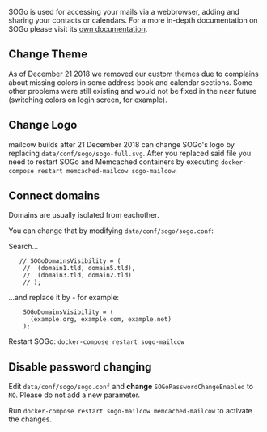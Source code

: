 
SOGo is used for accessing your mails via a webbrowser, adding and sharing your contacts or calendars. For a more in-depth documentation on SOGo please visit its [own documentation](http://wiki.sogo.nu/).

## Change Theme
As of December 21 2018 we removed our custom themes due to complains about missing colors in some address book and calendar sections. Some other problems were still existing and would not be fixed in the near future (switching colors on login screen, for example).

## Change Logo
mailcow builds after 21 December 2018 can change SOGo's logo by replacing `data/conf/sogo/sogo-full.svg`.
After you replaced said file you need to restart SOGo and Memcached containers by executing `docker-compose restart memcached-mailcow sogo-mailcow`.

## Connect domains
Domains are usually isolated from eachother.

You can change that by modifying `data/conf/sogo/sogo.conf`:

Search...
```
   // SOGoDomainsVisibility = (
    //  (domain1.tld, domain5.tld),
    //  (domain3.tld, domain2.tld)
    // );
```
...and replace it by - for example:

```
    SOGoDomainsVisibility = (
      (example.org, example.com, example.net)
    );
```

Restart SOGo: `docker-compose restart sogo-mailcow`

## Disable password changing

Edit `data/conf/sogo/sogo.conf` and **change** `SOGoPasswordChangeEnabled` to `NO`. Please do not add a new parameter.

Run `docker-compose restart sogo-mailcow memcached-mailcow` to activate the changes.

